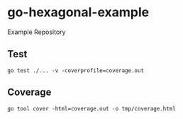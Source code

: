 # go-hexagonal-example
Example Repository

## Test
```shell
go test ./... -v -coverprofile=coverage.out
```

## Coverage
```shell
go tool cover -html=coverage.out -o tmp/coverage.html
```